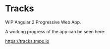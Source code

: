 # Tracks

WIP Angular 2 Progressive Web App.


A working progress of the app can be seen here:

https://tracks.tmpo.io
